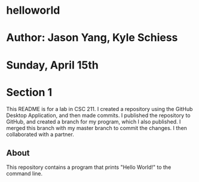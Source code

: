# helloworld

# Author: Jason Yang, Kyle Schiess

# Sunday, April 15th

# Section 1

This README is for a lab in CSC 211. I created a repository using the GitHub Desktop Application, and then made commits. I published the repository to GitHub, and created a branch for my program, which I also published. I merged this branch with my master branch to commit the changes. I then collaborated with a partner.

## About

This repository contains a program that prints "Hello World!" to the command line.
